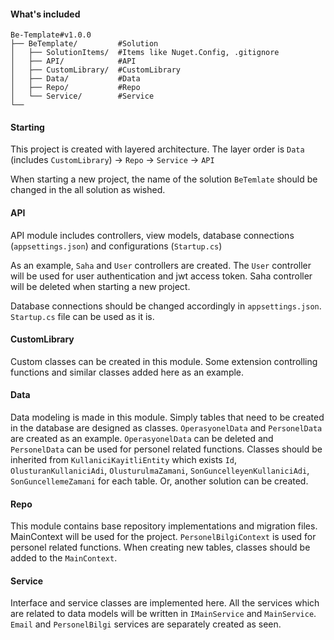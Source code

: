 
#### What's included

```
Be-Template#v1.0.0
├── BeTemplate/         #Solution
│   ├── SolutionItems/  #Items like Nuget.Config, .gitignore
│   ├── API/            #API
│   ├── CustomLibrary/  #CustomLibrary
│   ├── Data/           #Data
│   ├── Repo/           #Repo
│   └── Service/        #Service
└── 
```

#### Starting

This project is created with layered architecture. The layer order is `Data` (includes `CustomLibrary`) -> `Repo` -> `Service` -> `API`

When starting a new project, the name of the solution `BeTemlate` should be changed in the all solution as wished.

#### API
 
API module includes controllers, view models, database connections (`appsettings.json`) and configurations (`Startup.cs`)

As an example, `Saha` and `User` controllers are created. The `User` controller will be used for user authentication and jwt access token. Saha controller will be deleted when starting a new project.

Database connections should be changed accordingly in `appsettings.json`. `Startup.cs` file can be used as it is.

#### CustomLibrary

Custom classes can be created in this module. Some extension controlling functions and similar classes added here as an example.

#### Data

Data modeling is made in this module. Simply tables that need to be created in the database are designed as classes. `OperasyonelData` and `PersonelData` are created as an example. `OperasyonelData` can be deleted and `PersonelData` can be used for personel related functions. Classes should be inherited from `KullaniciKayitliEntity` which exists `Id`, `OlusturanKullaniciAdi`, `OlusturulmaZamani`, `SonGuncelleyenKullaniciAdi`, `SonGuncellemeZamani` for each table. Or, another solution can be created.

#### Repo

This module contains base repository implementations and migration files. MainContext will be used for the project. `PersonelBilgiContext` is used for personel related functions. When creating new tables, classes should be added to the `MainContext`.

#### Service

Interface and service classes are implemented here. All the services which are related to data models will be written in `IMainService` and `MainService`. `Email` and `PersonelBilgi` services are separately created as seen.